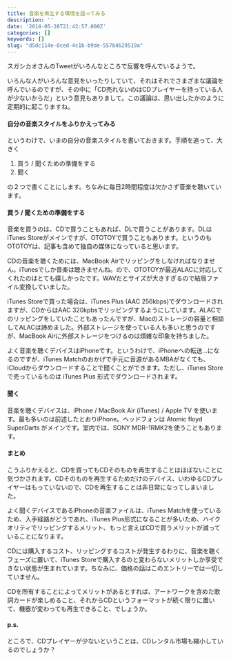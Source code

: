 ```yaml
---
title: 音楽を再生する環境を語ってみる
description: ''
date: '2014-05-28T21:42:57.000Z'
categories: []
keywords: []
slug: "d5dc114e-0ced-4c1b-b9de-557b4629519a"
---
```

スガシカオさんのTweetがいろんなところで反響を呼んでいるようで。

いろんな人がいろんな意見をいったりしていて、それはそれでさまざまな議論を呼んでいるのですが、その中に「CD売れないのはCDプレイヤーを持っている人が少ないからだ」という意見もありまして。この議論は、思い出したかのように定期的に起こりますね。

#### 自分の音楽スタイルをふりかえってみる

というわけで、いまの自分の音楽スタイルを書いておきます。手順を追って、大きく

1.  買う / 聞くための準備をする
2.  聞く

の２つで書くことにします。ちなみに毎日2時間程度は欠かさず音楽を聴いています。

#### 買う / 聞くための準備をする

音楽を買うのは、CDで買うこともあれば、DLで買うことがあります。DLはiTunes Storeがメインですが、OTOTOYで買うこともあります。というのもOTOTOYは、記事も含めて独自の媒体になっていると思います。

CDの音楽を聴くためには、MacBook Airでリッピングをしなければなりません。iTunesでしか音楽は聴きませんね。ので、OTOTOYが最近ALACに対応してくれたのはとても嬉しかったです。WAVだとサイズが大きすぎるので結局ファイル変換していました。

iTunes Storeで買った場合は、iTunes Plus (AAC 256kbps)でダウンロードされますが、CDからはAAC 320kpbsでリッピングするようにしています。ALACでのリッピングをしていたこともあったんですが、Macのストレージの容量と相談してALACは諦めました。外部ストレージを使っている人も多いと思うのですが、MacBook Airに外部ストレージをつけるのは煩雑な印象を持ちました。

よく音楽を聴くデバイスはiPhoneです。というわけで、iPhoneへの転送…になるのですが、iTunes Matchのおかげで手元に音源があるMBAがなくても、iCloudからダウンロードすることで聞くことができます。ただし、iTunes Storeで売っているものは iTunes Plus 形式でダウンロードされます。

#### 聞く

音楽を聴くデバイスは、iPhone / MacBook Air (iTunes) / Apple TV を使います。最も多いのは前述したとおりiPhone。ヘッドフォンは Atomic floyd SuperDarts がメインです。室内では、SONY MDR-1RMK2を使うこともあります。

#### まとめ

こうふりかえると、CDを買ってもCDそのものを再生することはほぼないことに気づかされます。CDそのものを再生するためだけのデバイス、いわゆるCDプレイヤーはもっていないので、CDを再生することは非日常になってしまいました。

よく聞くデバイスであるiPhoneの音楽ファイルは、iTunes Matchを使っているため、入手経路がどうであれ、iTunes Plus形式になることが多いため、ハイクオリティでリッピングするメリット、もっと言えばCDで買うメリットが減っていることになります。

CDには購入するコスト、リッピングするコストが発生するわりに、音楽を聴くフェーズに置いて、iTunes Storeで購入するのと変わらないメリットしか享受できない状態が生まれています。ちなみに、価格の話はこのエントリーでは一切していません。

CDを所有することによってメリットがあるとすれば、アートワークを含めた歌詞カードが楽しめること、それからCDというフォーマットが続く限りに置いて、機器が変わっても再生できること、でしょうか。

#### p.s.

ところで、CDプレイヤーが少ないということは、CDレンタル市場も縮小しているのでしょうか？